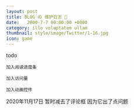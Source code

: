 ```yaml
---
layout: post
title: BLOG の 维护日志 🥝
date:   2000-7-7 00:00:00 +0800
category: illo voluptatem ullam
thumbnail: style/image/Twitter/1-16.jpg
icon: game
---
```


todo

    加入阅读进度条

    加入访问量

    加入动画控件


2020年11月17日 
    暂时减去了评论框  因为它出了点问题





<!-- ![png](\myPage\style\image\KILL_LA_KILL\1-1.png)
![png](\myPage\style\image\KILL_LA_KILL\1-2.png)
![png](\myPage\style\image\KILL_LA_KILL\1-3.png)
![png](\myPage\style\image\KILL_LA_KILL\1-4.png)
![png](\myPage\style\image\KILL_LA_KILL\1-5.png)
![png](\myPage\style\image\KILL_LA_KILL\1-6.png)
![png](\myPage\style\image\KILL_LA_KILL\1-7.png)
![png](\myPage\style\image\KILL_LA_KILL\1-8.png)
![png](\myPage\style\image\KILL_LA_KILL\1-9.png) -->










